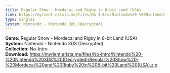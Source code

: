 ```yaml
---
title: Regular Show - Mordecai and Rigby in 8-bit Land (USA)
link: https://myrient.erista.me/files/No-Intro/Nintendo%20-%20Nintendo%203DS%20(Decrypted)/Regular%20Show%20-%20Mordecai%20and%20Rigby%20in%208-bit%20Land%20(USA).zip
type: single1
System: Nintendo - Nintendo 3DS (Decrypted)
---
```

<b>Game:</b> Regular Show - Mordecai and Rigby in 8-bit Land (USA)<br>
<b>System:</b> Nintendo - Nintendo 3DS (Decrypted)<br>
<b>Collection:</b> No-Intro<br>
<b>Download:</b> https://myrient.erista.me/files/No-Intro/Nintendo%20-%20Nintendo%203DS%20(Decrypted)/Regular%20Show%20-%20Mordecai%20and%20Rigby%20in%208-bit%20Land%20(USA).zip